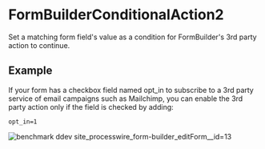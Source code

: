 # FormBuilderConditionalAction2
Set a matching form field's value as a condition for FormBuilder's 3rd party action to continue.

## Example

If your form has a checkbox field named opt_in  to subscribe to a 3rd party service of email campaigns such as Mailchimp, you can enable the 3rd party action only if the field is checked by adding:

```
opt_in=1
```

![benchmark ddev site_processwire_form-builder_editForm__id=13](https://github.com/elabx/FormBuilderConditionalAction2/assets/7674567/5ee613e3-42e4-40d4-ab3e-6f54a3298942)

